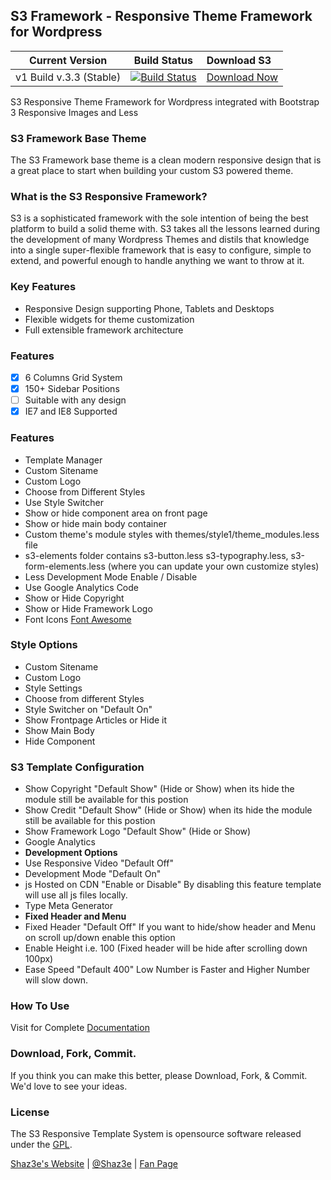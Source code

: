 ## S3 Framework - Responsive Theme Framework for Wordpress

| Current Version | Build Status  | Download S3 |
|:---------------:|:-------------:|:------------|
|v1 Build v.3.3 (Stable)|[![Build Status](https://travis-ci.org/Shaz3e/S3-Wordpress.svg)](https://travis-ci.org/Shaz3e/S3-Wordpress)|[Download Now](http://shaz3e.com/downloads)|

S3 Responsive Theme Framework for Wordpress integrated with Bootstrap 3 Responsive Images and Less

### S3 Framework Base Theme
The S3 Framework base theme is a clean modern responsive design that is a great place to start when building your custom S3 powered theme.

### What is the S3 Responsive Framework?
S3 is a sophisticated framework with the sole intention of being the best platform to build a solid theme with. S3 takes all the lessons learned during the development of many Wordpress Themes and distils that knowledge into a single super-flexible framework that is easy to configure, simple to extend, and powerful enough to handle anything we want to throw at it.

### Key Features
 - Responsive Design supporting Phone, Tablets and Desktops
 - Flexible widgets for theme customization
 - Full extensible framework architecture

### Features
 - [x] 6 Columns Grid System
 - [x] 150+ Sidebar Positions
 - [ ] Suitable with any design
 - [x] IE7 and IE8 Supported
 
### Features
 - Template Manager
 - Custom Sitename
 - Custom Logo
 - Choose from Different Styles
 - Use Style Switcher
 - Show or hide component area on front page
 - Show or hide main body container
 - Custom theme's module styles with themes/style1/theme_modules.less file
 - s3-elements folder contains s3-button.less s3-typography.less, s3-form-elements.less (where you can update your own customize styles)
 - Less Development Mode Enable / Disable
 - Use Google Analytics Code
 - Show or Hide Copyright
 - Show or Hide Framework Logo
 - Font Icons [Font Awesome](http://fortawesome.github.io/Font-Awesome/)
 
### Style Options

 - Custom Sitename
 - Custom Logo
 - Style Settings
 - Choose from different Styles
 - Style Switcher on "Default On"
 - Show Frontpage Articles or Hide it
 - Show Main Body
 - Hide Component


### S3 Template Configuration

- Show Copyright "Default Show" (Hide or Show) when its hide the module still be available for this postion
- Show Credit "Default Show" (Hide or Show) when its hide the module still be available for this postion 
- Show Framework Logo "Default Show" (Hide or Show)
- Google Analytics
- **Development Options**
- Use Responsive Video "Default Off"
- Development Mode "Default On"
- js Hosted on CDN "Enable or Disable" By disabling this feature template will use all js files locally.
- Type Meta Generator
- **Fixed Header and Menu**
- Fixed Header "Default Off" If you want to hide/show header and Menu on scroll up/down enable this option
- Enable Height i.e. 100 (Fixed header will be hide after scrolling down 100px)
- Ease Speed "Default 400" Low Number is Faster and Higher Number will slow down.

### How To Use
Visit for Complete [Documentation](http://shaz3e.com/documantation/s3-wordpress)
 
### Download, Fork, Commit.
If you think you can make this better, please Download, Fork, & Commit. We'd love to see your ideas.
 
### License

The S3 Responsive Template System is opensource software released under the [GPL](http://www.gnu.org/licenses/gpl-2.0.txt).

[Shaz3e's Website](http://www.shaz3e.com) | [@Shaz3e](https://www.twitter.com/Shaz3e) | [Fan Page](https://www.facebook.com/Shaz3e)
